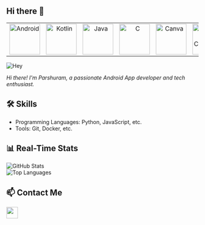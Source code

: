 ## Hi there 👋

<!-- Horizontally arranged tech icons at 80x80 size 
<p align="center" background = "white">
  <img src="https://cdn.jsdelivr.net/gh/devicons/devicon@latest/icons/android/android-plain-wordmark.svg" width="80" height="80" />
  <img src="https://cdn.jsdelivr.net/gh/devicons/devicon@latest/icons/kotlin/kotlin-original-wordmark.svg" width="80" height="80" />
  <img src="https://cdn.jsdelivr.net/gh/devicons/devicon@latest/icons/java/java-original-wordmark.svg" width="80" height="80" />
  <img src="https://cdn.jsdelivr.net/gh/devicons/devicon@latest/icons/c/c-original.svg" width="80" height="80" />
  <img src="https://cdn.jsdelivr.net/gh/devicons/devicon@latest/icons/canva/canva-original.svg" width="80" height="80" />
  <img src="https://cdn.jsdelivr.net/gh/devicons/devicon@latest/icons/jetpackcompose/jetpackcompose-original-wordmark.svg" width="80" height="80" />
</p> -->

<!-- Horizontally arranged tech icons at 80x80 size -->
<table>
  <tr>
    <td align="center">
      <img src="https://cdn.jsdelivr.net/gh/devicons/devicon@latest/icons/android/android-plain-wordmark.svg" width="80" height="80" alt="Android" />
    </td>
    <td align="center">
      <img src="https://cdn.jsdelivr.net/gh/devicons/devicon@latest/icons/kotlin/kotlin-original-wordmark.svg" width="80" height="80" alt="Kotlin" />
    </td>
    <td align="center">
      <img src="https://cdn.jsdelivr.net/gh/devicons/devicon@latest/icons/java/java-original-wordmark.svg" width="80" height="80" alt="Java" />
    </td>
    <td align="center">
      <img src="https://cdn.jsdelivr.net/gh/devicons/devicon@latest/icons/c/c-original.svg" width="80" height="80" alt="C" />
    </td>
    <td align="center">
      <img src="https://cdn.jsdelivr.net/gh/devicons/devicon@latest/icons/canva/canva-original.svg" width="80" height="80" alt="Canva" />
    </td>
    <td align="center">
      <img src="https://cdn.jsdelivr.net/gh/devicons/devicon@latest/icons/jetpackcompose/jetpackcompose-original-wordmark.svg" width="80" height="80" alt="Jetpack Compose" />
    </td>
  </tr>
</table>

![Hey](https://placehold.co/1200x75?text=Parshuram+Behera)

*Hi there! I'm Parshuram, a passionate Android App developer and tech enthusiast.*

## 🛠️ Skills
- Programming Languages: Python, JavaScript, etc.
- Tools: Git, Docker, etc.

## 📊 Real-Time Stats
![GitHub Stats](https://github-readme-stats.vercel.app/api?username=Parshuram-Behera&show_icons=true&theme=radical)  
![Top Languages](https://github-readme-stats.vercel.app/api/top-langs/?username=Parshuram-Behera&layout=compact&theme=radical)

## 📫 Contact Me
<a href="https://linkedin.com/in/parshurambehera7735">
  <img src="https://cdn.jsdelivr.net/gh/devicons/devicon@latest/icons/linkedin/linkedin-original.svg" width="30" height="30" />
</a>
